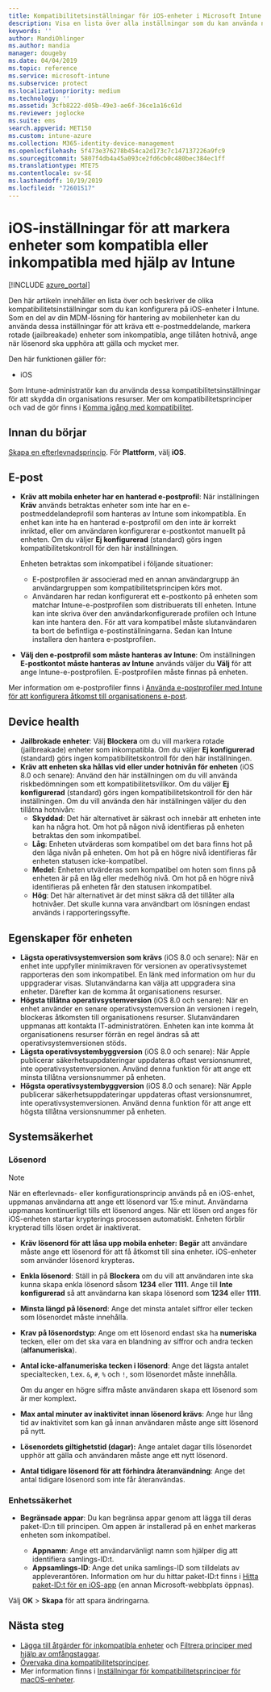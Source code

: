 ```yaml
---
title: Kompatibilitetsinställningar för iOS-enheter i Microsoft Intune – Azure | Microsoft Docs
description: Visa en lista över alla inställningar som du kan använda när du ställer in kompatibilitet för iOS-enheter i Microsoft Intune. Kräv ett e-postmeddelande, kontrollera jailbrokade eller rotade enheter, ange den lägsta och högsta tillåtna operativsystemversionen, ange begränsningar för lösenord, inklusive lösenordslängd och enhetsinaktivitet, begränsa appar och mycket mer.
keywords: ''
author: MandiOhlinger
ms.author: mandia
manager: dougeby
ms.date: 04/04/2019
ms.topic: reference
ms.service: microsoft-intune
ms.subservice: protect
ms.localizationpriority: medium
ms.technology: ''
ms.assetid: 3cfb8222-d05b-49e3-ae6f-36ce1a16c61d
ms.reviewer: joglocke
ms.suite: ems
search.appverid: MET150
ms.custom: intune-azure
ms.collection: M365-identity-device-management
ms.openlocfilehash: 5f473e376278b454ca2d173c7c147137226a9fc9
ms.sourcegitcommit: 5807f4db4a45a093ce2fd6cb0c480bec384ec1ff
ms.translationtype: MTE75
ms.contentlocale: sv-SE
ms.lasthandoff: 10/19/2019
ms.locfileid: "72601517"
---
```

# <a name="ios-settings-to-mark-devices-as-compliant-or-not-compliant-using-intune"></a>iOS-inställningar för att markera enheter som kompatibla eller inkompatibla med hjälp av Intune

[!INCLUDE [azure_portal](../includes/azure_portal.md)]

Den här artikeln innehåller en lista över och beskriver de olika kompatibilitetsinställningar som du kan konfigurera på iOS-enheter i Intune. Som en del av din MDM-lösning för hantering av mobilenheter kan du använda dessa inställningar för att kräva ett e-postmeddelande, markera rotade (jailbreakade) enheter som inkompatibla, ange tillåten hotnivå, ange när lösenord ska upphöra att gälla och mycket mer.

Den här funktionen gäller för:

- iOS

Som Intune-administratör kan du använda dessa kompatibilitetsinställningar för att skydda din organisations resurser. Mer om kompatibilitetsprinciper och vad de gör finns i [Komma igång med kompatibilitet](device-compliance-get-started.md).

## <a name="before-you-begin"></a>Innan du börjar

[Skapa en efterlevnadsprincip](create-compliance-policy.md#create-the-policy). För **Plattform**, välj **iOS**.

## <a name="email"></a>E-post

- **Kräv att mobila enheter har en hanterad e-postprofil**: När inställningen **Kräv** används betraktas enheter som inte har en e-postmeddelandeprofil som hanteras av Intune som inkompatibla. En enhet kan inte ha en hanterad e-postprofil om den inte är korrekt inriktad, eller om användaren konfigurerar e-postkontot manuellt på enheten. Om du väljer **Ej konfigurerad** (standard) görs ingen kompatibilitetskontroll för den här inställningen.

  Enheten betraktas som inkompatibel i följande situationer:

  - E-postprofilen är associerad med en annan användargrupp än användargruppen som kompatibilitetsprincipen körs mot.
  - Användaren har redan konfigurerat ett e-postkonto på enheten som matchar Intune-e-postprofilen som distribuerats till enheten. Intune kan inte skriva över den användarkonfigurerade profilen och Intune kan inte hantera den. För att vara kompatibel måste slutanvändaren ta bort de befintliga e-postinställningarna. Sedan kan Intune installera den hantera e-postprofilen.

- **Välj den e-postprofil som måste hanteras av Intune**: Om inställningen **E-postkontot måste hanteras av Intune** används väljer du **Välj** för att ange Intune-e-postprofilen. E-postprofilen måste finnas på enheten.

Mer information om e-postprofiler finns i [Använda e-postprofiler med Intune för att konfigurera åtkomst till organisationens e-post](../configuration/email-settings-configure.md).

## <a name="device-health"></a>Device health

- **Jailbrokade enheter**: Välj **Blockera** om du vill markera rotade (jailbreakade) enheter som inkompatibla. Om du väljer **Ej konfigurerad** (standard) görs ingen kompatibilitetskontroll för den här inställningen.
- **Kräv att enheten ska hållas vid eller under hotnivån för enheten** (iOS 8.0 och senare): Använd den här inställningen om du vill använda riskbedömningen som ett kompatibilitetsvillkor. Om du väljer **Ej konfigurerad** (standard) görs ingen kompatibilitetskontroll för den här inställningen. Om du vill använda den här inställningen väljer du den tillåtna hotnivån:
  - **Skyddad**: Det här alternativet är säkrast och innebär att enheten inte kan ha några hot. Om hot på någon nivå identifieras på enheten betraktas den som inkompatibel.
  - **Låg**: Enheten utvärderas som kompatibel om det bara finns hot på den låga nivån på enheten. Om hot på en högre nivå identifieras får enheten statusen icke-kompatibel.
  - **Medel**: Enheten utvärderas som kompatibel om hoten som finns på enheten är på en låg eller medelhög nivå. Om hot på en högre nivå identifieras på enheten får den statusen inkompatibel.
  - **Hög**: Det här alternativet är det minst säkra då det tillåter alla hotnivåer. Det skulle kunna vara användbart om lösningen endast används i rapporteringssyfte.

## <a name="device-properties"></a>Egenskaper för enheten

- **Lägsta operativsystemversion som krävs** (iOS 8.0 och senare): När en enhet inte uppfyller minimikraven för versionen av operativsystemet rapporteras den som inkompatibel. En länk med information om hur du uppgraderar visas. Slutanvändarna kan välja att uppgradera sina enheter. Därefter kan de komma åt organisationens resurser.
- **Högsta tillåtna operativsystemversion** (iOS 8.0 och senare): När en enhet använder en senare operativsystemversion än versionen i regeln, blockeras åtkomsten till organisationens resurser. Slutanvändaren uppmanas att kontakta IT-administratören. Enheten kan inte komma åt organisationens resurser förrän en regel ändras så att operativsystemversionen stöds.
- **Lägsta operativsystembyggversion** (iOS 8.0 och senare): När Apple publicerar säkerhetsuppdateringar uppdateras oftast versionsnumret, inte operativsystemversionen. Använd denna funktion för att ange ett minsta tillåtna versionsnummer på enheten.
- **Högsta operativsystembyggversion** (iOS 8.0 och senare): När Apple publicerar säkerhetsuppdateringar uppdateras oftast versionsnumret, inte operativsystemversionen. Använd denna funktion för att ange ett högsta tillåtna versionsnummer på enheten.

## <a name="system-security"></a>Systemsäkerhet

### <a name="password"></a>Lösenord

> [!NOTE]
> När en efterlevnads- eller konfigurationsprincip används på en iOS-enhet, uppmanas användarna att ange ett lösenord var 15:e minut. Användarna uppmanas kontinuerligt tills ett lösenord anges. När ett lösen ord anges för iOS-enheten startar krypterings processen automatiskt. Enheten förblir krypterad tills lösen ordet är inaktiverat.

- **Kräv lösenord för att låsa upp mobila enheter:** **Begär** att användare måste ange ett lösenord för att få åtkomst till sina enheter. iOS-enheter som använder lösenord krypteras.
- **Enkla lösenord**: Ställ in på **Blockera** om du vill att användaren inte ska kunna skapa enkla lösenord såsom **1234** eller **1111**. Ange till **Inte konfigurerad** så att användarna kan skapa lösenord som **1234** eller **1111**.
- **Minsta längd på lösenord**: Ange det minsta antalet siffror eller tecken som lösenordet måste innehålla.
- **Krav på lösenordstyp**: Ange om ett lösenord endast ska ha **numeriska** tecken, eller om det ska vara en blandning av siffror och andra tecken (**alfanumeriska**).
- **Antal icke-alfanumeriska tecken i lösenord**: Ange det lägsta antalet specialtecken, t.ex. `&`, `#`, `%` och `!`, som lösenordet måste innehålla.

    Om du anger en högre siffra måste användaren skapa ett lösenord som är mer komplext.

- **Max antal minuter av inaktivitet innan lösenord krävs**: Ange hur lång tid av inaktivitet som kan gå innan användaren måste ange sitt lösenord på nytt.
- **Lösenordets giltighetstid (dagar):** Ange antalet dagar tills lösenordet upphör att gälla och användaren måste ange ett nytt lösenord.
- **Antal tidigare lösenord för att förhindra återanvändning**: Ange det antal tidigare lösenord som inte får återanvändas.

### <a name="device-security"></a>Enhetssäkerhet

- **Begränsade appar**: Du kan begränsa appar genom att lägga till deras paket-ID:n till principen. Om appen är installerad på en enhet markeras enheten som inkompatibel.

  - **Appnamn**: Ange ett användarvänligt namn som hjälper dig att identifiera samlings-ID:t.
  - **Appsamlings-ID**: Ange det unika samlings-ID som tilldelats av appleverantören. Information om hur du hittar paket-ID:t finns i [Hitta paket-ID:t för en iOS-app](https://support.microsoft.com/help/4294074/how-to-find-the-bundle-id-for-an-ios-app) (en annan Microsoft-webbplats öppnas).  

Välj **OK** > **Skapa** för att spara ändringarna.

## <a name="next-steps"></a>Nästa steg

- [Lägga till åtgärder för inkompatibla enheter](actions-for-noncompliance.md) och [Filtrera principer med hjälp av omfångstaggar](../fundamentals/scope-tags.md).
- [Övervaka dina kompatibilitetsprinciper](compliance-policy-monitor.md).
- Mer information finns i [Inställningar för kompatibilitetsprinciper för macOS-enheter](compliance-policy-create-mac-os.md).
